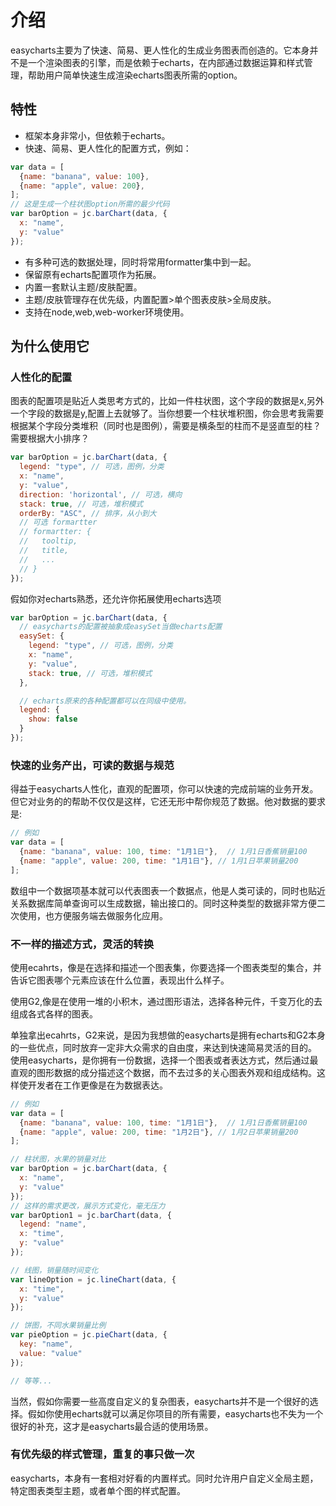 # 介绍

easycharts主要为了快速、简易、更人性化的生成业务图表而创造的。它本身并不是一个渲染图表的引擎，而是依赖于echarts，在内部通过数据运算和样式管理，帮助用户简单快速生成渲染echarts图表所需的option。

## 特性

- 框架本身非常小，但依赖于echarts。
- 快速、简易、更人性化的配置方式，例如：

~~~javascript
var data = [
  {name: "banana", value: 100},
  {name: "apple", value: 200},
];
// 这是生成一个柱状图option所需的最少代码
var barOption = jc.barChart(data, {
  x: "name",
  y: "value"
});
~~~
- 有多种可选的数据处理，同时将常用formatter集中到一起。
- 保留原有echarts配置项作为拓展。
- 内置一套默认主题/皮肤配置。
- 主题/皮肤管理存在优先级，内置配置>单个图表皮肤>全局皮肤。
- 支持在node,web,web-worker环境使用。

## 为什么使用它

### 人性化的配置
图表的配置项是贴近人类思考方式的，比如一件柱状图，这个字段的数据是x,另外一个字段的数据是y,配置上去就够了。当你想要一个柱状堆积图，你会思考我需要根据某个字段分类堆积（同时也是图例），需要是横条型的柱而不是竖直型的柱？需要根据大小排序？

```javascript
var barOption = jc.barChart(data, {
  legend: "type", // 可选，图例，分类
  x: "name",
  y: "value",
  direction: 'horizontal', // 可选，横向
  stack: true, // 可选，堆积模式
  orderBy: "ASC", // 排序，从小到大
  // 可选 formartter
  // formartter: {
  //   tooltip,
  //   title,
  //   ...
  // }
});
```

假如你对echarts熟悉，还允许你拓展使用echarts选项

```javascript
var barOption = jc.barChart(data, {
  // easycharts的配置被抽象成easySet当做echarts配置
  easySet: {
    legend: "type", // 可选，图例，分类
    x: "name",
    y: "value",
    stack: true, // 可选，堆积模式
  },

  // echarts原来的各种配置都可以在同级中使用。
  legend: {
    show: false
  }
});
```

### 快速的业务产出，可读的数据与规范
得益于easycharts人性化，直观的配置项，你可以快速的完成前端的业务开发。但它对业务的的帮助不仅仅是这样，它还无形中帮你规范了数据。他对数据的要求是:
```javascript
// 例如
var data = [
  {name: "banana", value: 100, time: "1月1日"},  // 1月1日香蕉销量100
  {name: "apple", value: 200, time: "1月1日"}, // 1月1日苹果销量200
];
```
数组中一个数据项基本就可以代表图表一个数据点，他是人类可读的，同时也贴近关系数据库简单查询可以生成数据，输出接口的。同时这种类型的数据非常方便二次使用，也方便服务端去做服务化应用。

### 不一样的描述方式，灵活的转换

使用ecahrts，像是在选择和描述一个图表集，你要选择一个图表类型的集合，并告诉它图表哪个元素应该在什么位置，表现出什么样子。

使用G2,像是在使用一堆的小积木，通过图形语法，选择各种元件，千变万化的去组成各式各样的图表。

单独拿出ecahrts，G2来说，是因为我想做的easycharts是拥有echarts和G2本身的一些优点，同时放弃一定非大众需求的自由度，来达到快速简易灵活的目的。
使用easycharts，是你拥有一份数据，选择一个图表或者表达方式，然后通过最直观的图形数据的成分描述这个数据，而不去过多的关心图表外观和组成结构。这样使开发者在工作更像是在为数据表达。

```javascript
// 例如
var data = [
  {name: "banana", value: 100, time: "1月1日"},  // 1月1日香蕉销量100
  {name: "apple", value: 200, time: "1月2日"}, // 1月2日苹果销量200
];

// 柱状图，水果的销量对比
var barOption = jc.barChart(data, {
  x: "name",
  y: "value"
});
// 这样的需求更改，展示方式变化，毫无压力
var barOption1 = jc.barChart(data, {
  legend: "name",
  x: "time",
  y: "value"
});

// 线图，销量随时间变化
var lineOption = jc.lineChart(data, {
  x: "time",
  y: "value"
});

// 饼图，不同水果销量比例
var pieOption = jc.pieChart(data, {
  key: "name",
  value: "value"
});

// 等等...

```

当然，假如你需要一些高度自定义的复杂图表，easycharts并不是一个很好的选择。假如你使用echarts就可以满足你项目的所有需要，easycharts也不失为一个很好的补充，这才是easycharts最合适的使用场景。

### 有优先级的样式管理，重复的事只做一次
easycharts，本身有一套相对好看的内置样式。同时允许用户自定义全局主题，特定图表类型主题，或者单个图的样式配置。
